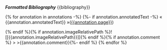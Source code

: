 
***Formatted Bibliography***
{{bibliography}}


{% for annotation in annotations -%} {%- if annotation.annotatedText -%}
« {{annotation.annotatedText}} »([{{annotation.page}}](zotero://open-pdf/library/items/{{annotation.attachment.itemKey}}?page={{annotation.page}}&annotation={{annotation.id}}))


{% endif %}{% if annotation.imageRelativePath %}![[{{annotation.imageRelativePath}}]]{% endif %}{% if annotation.comment %} > >{{annotation.comment}}{%- endif %} {% endfor %}
